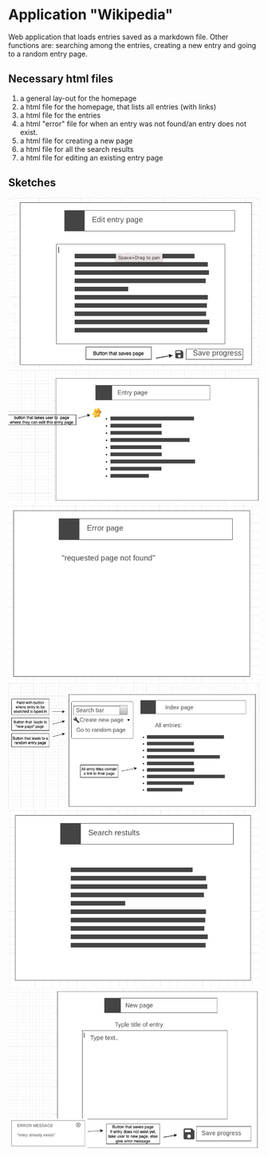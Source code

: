# Application "Wikipedia"

Web application that loads entries saved as a markdown file. Other functions are: searching among the entries, creating a new entry and going to a random entry page. 


## Necessary html files

1. a general lay-out for the homepage
2. a html file for the homepage, that lists all entries (with links)
3. a html file for the entries
4. a html "error" file for when an entry was not found/an entry does not exist.
5. a html file for creating a new page
6. a html file for all the search results
7. a html file for editing an existing entry page

## Sketches

![Alt text](https://github.com/minprog-platforms/project-wiki-django-Ariella-blip/blob/main/Sketches/Edit_entry_page.png)
![Alt text](https://github.com/minprog-platforms/project-wiki-django-Ariella-blip/blob/main/Sketches/Entry_page.png)
![Alt text](https://github.com/minprog-platforms/project-wiki-django-Ariella-blip/blob/main/Sketches/Error_page.png)
![Alt text](https://github.com/minprog-platforms/project-wiki-django-Ariella-blip/blob/main/Sketches/Indexpage.png)
![Alt text](https://github.com/minprog-platforms/project-wiki-django-Ariella-blip/blob/main/Sketches/Search_results.png)
![Alt text](https://github.com/minprog-platforms/project-wiki-django-Ariella-blip/blob/main/Sketches/new_page.png)


